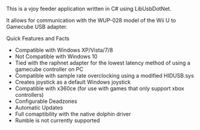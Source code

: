 This is a vjoy feeder application written in C# using LibUsbDotNet. 

It allows for communication with the WUP-028 model of the Wii U to Gamecube USB adapter.

Quick Features and Facts
*   Compatible with Windows XP/Vista/7/8
*   Not Compatible with Windows 10
*   Tied with the raphnet adapter for the lowest latency method of using a gamecube controller on PC
*   Compatible with sample rate overclocking using a modified HIDUSB.sys
*   Creates joystick as a default Windows joystick
*   Compatible with x360ce (for use with games that only support xbox controllers)
*   Configurable Deadzones
*   Automatic Updates
*   Full comaptibility with the native dolphin driver
*   Rumble is not currently supported